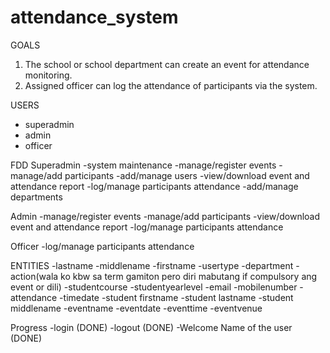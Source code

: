 # attendance_system
GOALS

1.  The school or school department can create  an event for attendance monitoring.
2.  Assigned officer can log the attendance of participants via the system.

USERS
- superadmin
- admin
- officer

FDD
Superadmin
-system maintenance
-manage/register events
-manage/add participants
-add/manage users
-view/download event and attendance report
-log/manage participants attendance
-add/manage departments

Admin
-manage/register events
-manage/add participants
-view/download event and attendance report
-log/manage participants attendance

Officer
-log/manage participants attendance

ENTITIES
-lastname
-middlename
-firstname
-usertype
-department
-action(wala ko kbw sa term gamiton pero diri mabutang if compulsory ang event or dili)
-studentcourse
-studentyearlevel
-email
-mobilenumber
-attendance
-timedate
-student firstname
-student lastname
-student middlename
-eventname
-eventdate
-eventtime
-eventvenue

Progress
-login (DONE)
-logout (DONE)
-Welcome Name of the user (DONE)